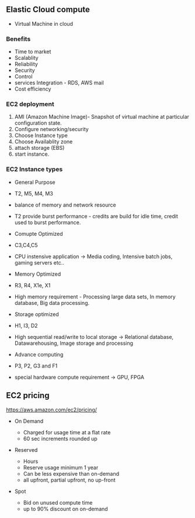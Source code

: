 ## Elastic Cloud compute

- Virtual Machine in cloud

### Benefits
 - Time to market
 - Scalablity
 - Reliability
 - Security
 - Control
 - services Integration - RDS, AWS mail
 - Cost efficiency
 
 ### EC2 deployment
 1. AMI (Amazon Machine Image)- Snapshot of virtual machine at particular configuration state.
 2. Configure networking/security
 3. Choose Instance type
 4. Choose Availablity zone
 5. attach storage (EBS)
 6. start instance.
 
 ### EC2 Instance types
 
 - General Purpose
  - T2, M5, M4, M3
  - balance of memory and network resource
  - T2 provide burst performance - credits are build for idle time, credit used to burst performance.
 
 - Comupte Optimized
  - C3,C4,C5
  - CPU instensive application -> Media coding, Intensive batch jobs, gaming servers etc..
  
 - Memory Optimized
  - R3, R4, X1e, X1
  - High memory requirement - Processing large data sets, In memory database, Big data processing.
  
 - Storage optimized
  - H1, I3, D2
  - High sequential read/write to local storage -> Relational database, Datawarehousing, Image storage and processing
  
 - Advance computing
  - P3, P2, G3 and F1
  - special hardware compute requirement -> GPU, FPGA
  
## EC2 pricing

https://aws.amazon.com/ec2/pricing/

- On Demand
  - Charged for usage time at a flat rate
  - 60 sec increments rounded up

- Reserved
  - Hours 
  - Reserve usage minimum 1 year
  - Can be less expensive than on-demand
  - all upfront, partial upfront, no up-front
  
- Spot
  - Bid on unused compute time
  - up to 90% discount on on-demand
  
 
